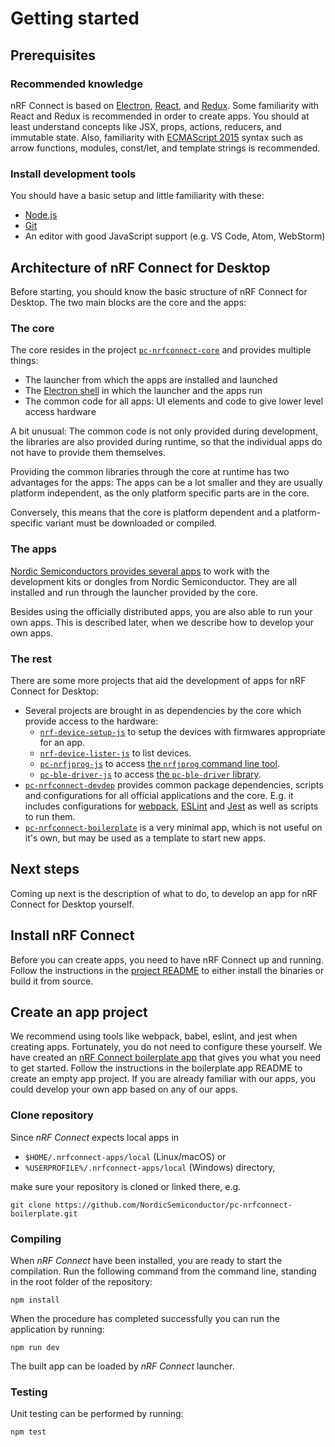 ---
---

# Getting started

## Prerequisites

### Recommended knowledge

nRF Connect is based on [Electron](https://electron.atom.io/),
[React](https://facebook.github.io/react/), and [Redux](http://redux.js.org/).
Some familiarity with React and Redux is recommended in order to create apps.
You should at least understand concepts like JSX, props, actions, reducers, and
immutable state. Also, familiarity with
[ECMAScript 2015](https://babeljs.io/learn-es2015/) syntax such as arrow
functions, modules, const/let, and template strings is recommended.

### Install development tools

You should have a basic setup and little familiarity with these:

- [Node.js](https://nodejs.org)
- [Git](https://git-scm.com/downloads)
- An editor with good JavaScript support (e.g. VS Code, Atom, WebStorm)

## Architecture of nRF Connect for Desktop

Before starting, you should know the basic structure of nRF Connect for Desktop.
The two main blocks are the core and the apps:

### The core

The core resides in the project
[`pc-nrfconnect-core`](https://github.com/NordicSemiconductor/pc-nrfconnect-core)
and provides multiple things:

- The launcher from which the apps are installed and launched
- The [Electron shell](https://electronjs.org) in which the launcher and the
  apps run
- The common code for all apps: UI elements and code to give lower level access
  hardware

A bit unusual: The common code is not only provided during development, the
libraries are also provided during runtime, so that the individual apps do not
have to provide them themselves.

Providing the common libraries through the core at runtime has two advantages
for the apps: The apps can be a lot smaller and they are usually platform
independent, as the only platform specific parts are in the core.

Conversely, this means that the core is platform dependent and a
platform-specific variant must be downloaded or compiled.

### The apps

[Nordic Semiconductors provides several apps](./supported_apps) to work with the
development kits or dongles from Nordic Semiconductor. They are all installed
and run through the launcher provided by the core.

Besides using the officially distributed apps, you are also able to run your own
apps. This is described later, when we describe how to develop your own apps.

### The rest

There are some more projects that aid the development of apps for nRF Connect
for Desktop:

- Several projects are brought in as dependencies by the core which provide
  access to the hardware:
  - [`nrf-device-setup-js`](https://github.com/NordicSemiconductor/nrf-device-setup-js)
    to setup the devices with firmwares appropriate for an app.
  - [`nrf-device-lister-js`](https://github.com/NordicSemiconductor/nrf-device-lister-js)
    to list devices.
  - [`pc-nrfjprog-js`](https://github.com/NordicSemiconductor/pc-nrfjprog-js) to
    access
    [the `nrfjprog` command line tool](https://infocenter.nordicsemi.com/topic/ug_nrf5x_cltools/UG/cltools/nrf5x_nrfjprogexe.html).
  - [`pc-ble-driver-js`](https://github.com/NordicSemiconductor/pc-ble-driver-js)
    to access
    [the `pc-ble-driver` library](https://github.com/NordicSemiconductor/pc-ble-driver).
- [`pc-nrfconnect-devdep`](https://github.com/NordicSemiconductor/pc-nrfconnect-devdep)
  provides common package dependencies, scripts and configurations for all
  official applications and the core. E.g. it includes configurations for
  [webpack](https://webpack.js.org), [ESLint](https://eslint.org) and [Jest](https://jestjs.io) as well as scripts to run them.
- [`pc-nrfconnect-boilerplate`](https://github.com/NordicSemiconductor/pc-nrfconnect-boilerplate)
  is a very minimal app, which is not useful on it's own, but may be used as a
  template to start new apps.

## Next steps

Coming up next is the description of what to do, to develop an app for nRF
Connect for Desktop yourself.

## Install nRF Connect

Before you can create apps, you need to have nRF Connect up and running. Follow
the instructions in the
[project README](https://github.com/NordicSemiconductor/pc-nrfconnect-core) to
either install the binaries or build it from source.

## Create an app project

We recommend using tools like webpack, babel, eslint, and jest when creating
apps. Fortunately, you do not need to configure these yourself. We have created
an
[nRF Connect boilerplate app](https://github.com/NordicSemiconductor/pc-nrfconnect-boilerplate)
that gives you what you need to get started. Follow the instructions in the
boilerplate app README to create an empty app project. If you are already
familiar with our apps, you could develop your own app based on any of our apps.

### Clone repository

Since _nRF Connect_ expects local apps in

- `$HOME/.nrfconnect-apps/local` (Linux/macOS) or
- `%USERPROFILE%/.nrfconnect-apps/local` (Windows) directory,

make sure your repository is cloned or linked there, e.g.

```
git clone https://github.com/NordicSemiconductor/pc-nrfconnect-boilerplate.git
```

### Compiling

When _nRF Connect_ have been installed, you are ready to start the compilation.
Run the following command from the command line, standing in the root folder of
the repository:

    npm install

When the procedure has completed successfully you can run the application by
running:

    npm run dev

The built app can be loaded by _nRF Connect_ launcher.

### Testing

Unit testing can be performed by running:

    npm test
